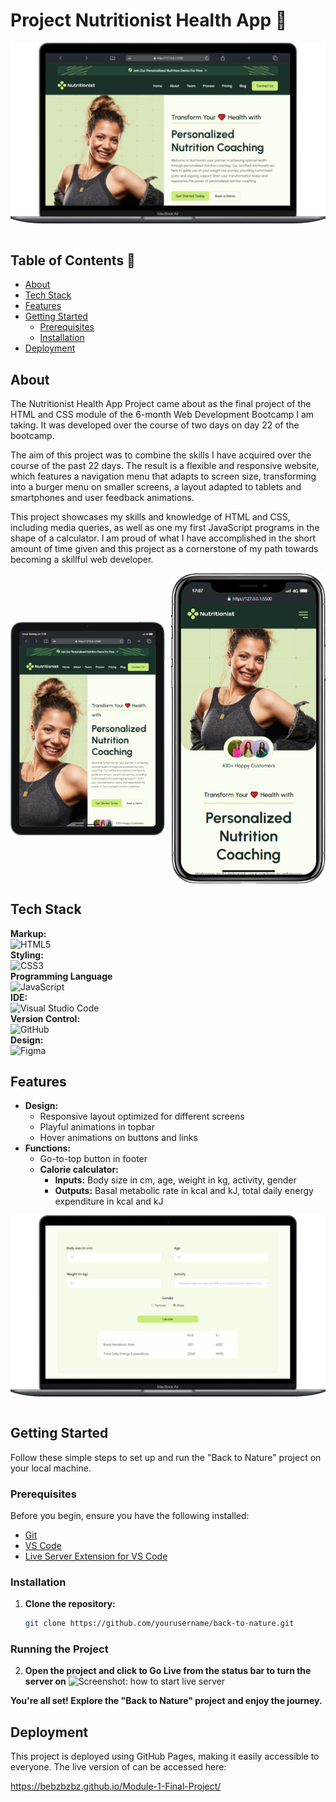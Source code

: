 # Project Nutritionist Health App 🥙

<div style="display: flex; justify-content: center;">
  <img src="./assets/img/readme/macbook.png" alt="Project Screenshot MacBook Air">
</div>
<br/>

## Table of Contents 📑

- [About](#about)
- [Tech Stack](#tech-stack)
- [Features](#features)
- [Getting Started](#getting-started)
  - [Prerequisites](#prerequisites)
  - [Installation](#installation)
- [Deployment](#deployment)

## About

The Nutritionist Health App Project came about as the final project of the HTML and CSS module of the 6-month Web Development Bootcamp I am taking. It was developed over the course of two days on day 22 of the bootcamp.

The aim of this project was to combine the skills I have acquired over the course of the past 22 days. The result is a flexible and responsive website, which features a navigation menu that adapts to screen size, transforming into a burger menu on smaller screens, a layout adapted to tablets and smartphones and user feedback animations.

This project showcases my skills and knowledge of HTML and CSS, including media queries, as well as one my first JavaScript programs in the shape of a calculator. I am proud of what I have accomplished in the short amount of time given and this project as a cornerstone of my path towards becoming a skillful web developer.

<div style="display: flex; justify-content: space-between; align-items: center; width: 100%">
    <img style="width: 49%; height: auto; object-fit: contain" src="./assets/img/readme/ipad.png">
    <img style="width: 49%; height: auto; object-fit: contain"  src="./assets/img/readme/iphone.png">
</div>

## Tech Stack  

**Markup:**  
![HTML5](https://img.shields.io/badge/html5-%23E34F26.svg?style=for-the-badge&logo=html5&logoColor=white)  
**Styling:**  
![CSS3](https://img.shields.io/badge/css3-%231572B6.svg?style=for-the-badge&logo=css3&logoColor=white)  
**Programming Language**  
![JavaScript](https://img.shields.io/badge/JavaScript-323330?style=for-the-badge&logo=javascript&logoColor=F7DF1E)  
**IDE:**  
![Visual Studio Code](https://img.shields.io/badge/Visual%20Studio%20Code-0078d7.svg?style=for-the-badge&logo=visual-studio-code&logoColor=white)  
**Version Control:**  
![GitHub](https://img.shields.io/badge/github-%23121011.svg?style=for-the-badge&logo=github&logoColor=white)   
**Design:**  
![Figma](https://img.shields.io/badge/Figma-F24E1E?style=for-the-badge&logo=figma&logoColor=white)  

## Features
<ul>
  <li><b>Design:</b>
  <ul>
    <li>Responsive layout optimized for different screens</li>
    <li>Playful animations in topbar</li>
    <li>Hover animations on buttons and links</li>
  </ul>
  </li>
  <li><b>Functions:</b>
  <ul>
    <li>Go-to-top button in footer</li>
     <li><b>Calorie calculator:</b>
      <ul>
        <li><b>Inputs:</b> Body size in cm, age, weight in kg, activity, gender</li>
        <li><b>Outputs:</b> Basal metabolic rate in kcal and kJ, total daily energy expenditure in kcal and kJ</li>
      </ul>
    </li>
  </ul>
  </li>
</ul>

<div style="display: flex; justify-content: center;">
  <img src="./assets/img/readme/calculator.png" alt="Project Screenshot Calculator">
</div>
<br/>

## Getting Started

Follow these simple steps to set up and run the "Back to Nature" project on your local machine.

### Prerequisites

Before you begin, ensure you have the following installed:

- [Git](https://git-scm.com/)
- [VS Code](https://code.visualstudio.com/download)
- [Live Server Extension for VS Code](https://marketplace.visualstudio.com/items?itemName=ritwickdey.LiveServer)

### Installation

1. **Clone the repository:**
   ```bash
   git clone https://github.com/yourusername/back-to-nature.git
   ```

### Running the Project

2. **Open the project and click to Go Live from the status bar to turn the server on**
   ![Screenshot: how to start live server](https://github.com/ritwickdey/vscode-live-server/raw/HEAD/images/Screenshot/vscode-live-server-statusbar-3.jpg)

**You're all set! Explore the "Back to Nature" project and enjoy the journey.**

## Deployment

This project is deployed using GitHub Pages, making it easily accessible to everyone.
The live version of can be accessed here:

https://bebzbzbz.github.io/Module-1-Final-Project/